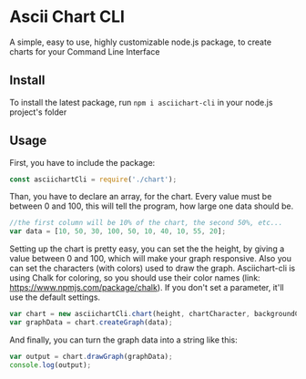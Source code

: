 # Ascii Chart CLI

A simple, easy to use, highly customizable node.js package, to create charts for your Command Line Interface

## Install

To install the latest package, run `npm i asciichart-cli` in your node.js project's folder

## Usage

First, you have to include the package:

```javascript
const asciichartCli = require('./chart');
```

Than, you have to declare an array, for the chart. Every value must be between 0 and 100, this will tell the program, how large one data should be.

```javascript
//the first column will be 10% of the chart, the second 50%, etc...
var data = [10, 50, 30, 100, 50, 10, 40, 10, 55, 20];
```

Setting up the chart is pretty easy, you can set the the height, by giving a value between 0 and 100, which will make your graph responsive. Also you can set the characters (with colors) used to draw the graph.
Asciichart-cli is using Chalk for coloring, so you should use their color names (link: https://www.npmjs.com/package/chalk). If you don't set a parameter, it'll use the default settings.

```javascript
var chart = new asciichartCli.chart(height, chartCharacter, backgroundCharacter, chartColor, backgroundColor);
var graphData = chart.createGraph(data);
```

And finally, you can turn the graph data into a string like this:

```javascript
var output = chart.drawGraph(graphData);
console.log(output);
```
